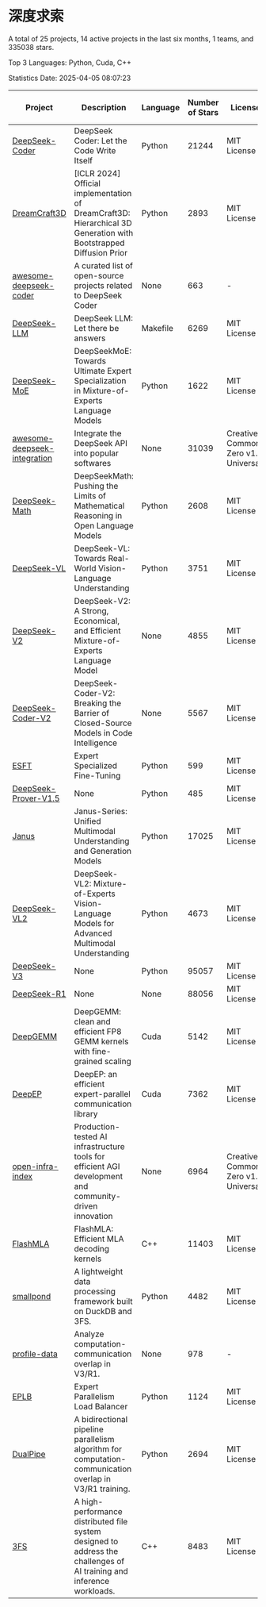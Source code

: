 # 深度求索

A total of 25 projects, 14 active projects in the last six months, 1 teams, and 335038 stars.

Top 3 Languages: Python, Cuda, C++

Statistics Date: 2025-04-05 08:07:23

| Project | Description | Language | Number of Stars | License | Creation Date | Last Updated Date | Last Pushed Date |
| --- | --- | --- | --- | --- | --- | --- | --- |
| [DeepSeek-Coder](https://github.com/deepseek-ai/DeepSeek-Coder) | DeepSeek Coder: Let the Code Write Itself | Python | 21244 | MIT License | 2023-10-20 | 2025-04-05 | 2024-05-21 |
| [DreamCraft3D](https://github.com/deepseek-ai/DreamCraft3D) | [ICLR 2024] Official implementation of DreamCraft3D: Hierarchical 3D Generation with Bootstrapped Diffusion Prior | Python | 2893 | MIT License | 2023-10-23 | 2025-04-04 | 2024-08-21 |
| [awesome-deepseek-coder](https://github.com/deepseek-ai/awesome-deepseek-coder) | A curated list of open-source projects related to DeepSeek Coder | None | 663 | - | 2023-11-06 | 2025-04-03 | 2024-04-03 |
| [DeepSeek-LLM](https://github.com/deepseek-ai/DeepSeek-LLM) | DeepSeek LLM: Let there be answers | Makefile | 6269 | MIT License | 2023-11-29 | 2025-04-05 | 2024-02-04 |
| [DeepSeek-MoE](https://github.com/deepseek-ai/DeepSeek-MoE) | DeepSeekMoE: Towards Ultimate Expert Specialization in Mixture-of-Experts Language Models | Python | 1622 | MIT License | 2024-01-02 | 2025-04-03 | 2024-01-16 |
| [awesome-deepseek-integration](https://github.com/deepseek-ai/awesome-deepseek-integration) | Integrate the DeepSeek API into popular softwares | None | 31039 | Creative Commons Zero v1.0 Universal | 2024-01-11 | 2025-04-05 | 2025-04-02 |
| [DeepSeek-Math](https://github.com/deepseek-ai/DeepSeek-Math) | DeepSeekMath: Pushing the Limits of Mathematical Reasoning in Open Language Models | Python | 2608 | MIT License | 2024-02-05 | 2025-04-05 | 2024-04-15 |
| [DeepSeek-VL](https://github.com/deepseek-ai/DeepSeek-VL) | DeepSeek-VL: Towards Real-World Vision-Language Understanding | Python | 3751 | MIT License | 2024-03-07 | 2025-04-04 | 2024-04-24 |
| [DeepSeek-V2](https://github.com/deepseek-ai/DeepSeek-V2) | DeepSeek-V2: A Strong, Economical, and Efficient Mixture-of-Experts Language Model | None | 4855 | MIT License | 2024-04-22 | 2025-04-04 | 2024-09-25 |
| [DeepSeek-Coder-V2](https://github.com/deepseek-ai/DeepSeek-Coder-V2) | DeepSeek-Coder-V2: Breaking the Barrier of Closed-Source Models in Code Intelligence | None | 5567 | MIT License | 2024-06-14 | 2025-04-04 | 2024-09-24 |
| [ESFT](https://github.com/deepseek-ai/ESFT) | Expert Specialized Fine-Tuning | Python | 599 | MIT License | 2024-07-04 | 2025-04-03 | 2024-09-22 |
| [DeepSeek-Prover-V1.5](https://github.com/deepseek-ai/DeepSeek-Prover-V1.5) | None | Python | 485 | MIT License | 2024-08-15 | 2025-04-03 | 2024-08-16 |
| [Janus](https://github.com/deepseek-ai/Janus) | Janus-Series: Unified Multimodal Understanding and Generation Models | Python | 17025 | MIT License | 2024-10-18 | 2025-04-05 | 2025-02-01 |
| [DeepSeek-VL2](https://github.com/deepseek-ai/DeepSeek-VL2) | DeepSeek-VL2: Mixture-of-Experts Vision-Language Models for Advanced Multimodal Understanding | Python | 4673 | MIT License | 2024-12-13 | 2025-04-05 | 2025-02-26 |
| [DeepSeek-V3](https://github.com/deepseek-ai/DeepSeek-V3) | None | Python | 95057 | MIT License | 2024-12-26 | 2025-04-05 | 2025-03-16 |
| [DeepSeek-R1](https://github.com/deepseek-ai/DeepSeek-R1) | None | None | 88056 | MIT License | 2025-01-20 | 2025-04-05 | 2025-02-24 |
| [DeepGEMM](https://github.com/deepseek-ai/DeepGEMM) | DeepGEMM: clean and efficient FP8 GEMM kernels with fine-grained scaling | Cuda | 5142 | MIT License | 2025-02-13 | 2025-04-04 | 2025-04-03 |
| [DeepEP](https://github.com/deepseek-ai/DeepEP) | DeepEP: an efficient expert-parallel communication library | Cuda | 7362 | MIT License | 2025-02-17 | 2025-04-04 | 2025-04-03 |
| [open-infra-index](https://github.com/deepseek-ai/open-infra-index) | Production-tested AI infrastructure tools for efficient AGI development and community-driven innovation | None | 6964 | Creative Commons Zero v1.0 Universal | 2025-02-21 | 2025-04-04 | 2025-03-04 |
| [FlashMLA](https://github.com/deepseek-ai/FlashMLA) | FlashMLA: Efficient MLA decoding kernels | C++ | 11403 | MIT License | 2025-02-21 | 2025-04-04 | 2025-03-01 |
| [smallpond](https://github.com/deepseek-ai/smallpond) | A lightweight data processing framework built on DuckDB and 3FS. | Python | 4482 | MIT License | 2025-02-24 | 2025-04-05 | 2025-03-05 |
| [profile-data](https://github.com/deepseek-ai/profile-data) | Analyze computation-communication overlap in V3/R1. | None | 978 | - | 2025-02-26 | 2025-04-05 | 2025-03-21 |
| [EPLB](https://github.com/deepseek-ai/EPLB) | Expert Parallelism Load Balancer | Python | 1124 | MIT License | 2025-02-26 | 2025-04-04 | 2025-03-24 |
| [DualPipe](https://github.com/deepseek-ai/DualPipe) | A bidirectional pipeline parallelism algorithm for computation-communication overlap in V3/R1 training. | Python | 2694 | MIT License | 2025-02-26 | 2025-04-04 | 2025-03-10 |
| [3FS](https://github.com/deepseek-ai/3FS) |  A high-performance distributed file system designed to address the challenges of AI training and inference workloads.  | C++ | 8483 | MIT License | 2025-02-27 | 2025-04-05 | 2025-04-04 |
